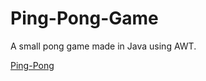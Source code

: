 # Ping-Pong-Game
A small pong game made in Java using AWT.

[Ping-Pong](https://i.imgur.com/AbWhF6S.png)
